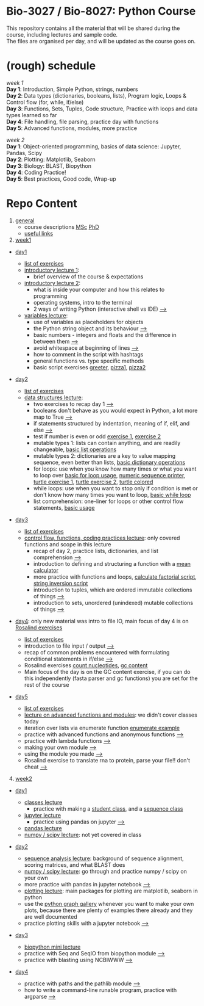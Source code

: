 Bio-3027 / Bio-8027: Python Course
==================================

This repository contains all the material that will be shared during the course, including lectures and sample code.  
The files are organised per day, and will be updated as the course goes on.

(rough) schedule
================
_week 1_  
**Day 1**: Introduction, Simple Python, strings, numbers  
**Day 2**: Data types (dictionaries, booleans, lists), Program logic, Loops & Control flow (for, while, if/else)  
**Day 3**: Functions, Sets, Tuples, Code structure, Practice with loops and data types learned so far  
**Day 4**: File handling, file parsing, practice day with functions   
**Day 5**: Advanced functions, modules, more practice  

_week 2_  
**Day 1**: Object-oriented programming, basics of data science: Jupyter, Pandas, Scipy  
**Day 2**: Plotting: Matplotlib, Seaborn  
**Day 3**: Biology: BLAST, Biopython  
**Day 4**: Coding Practice!  
**Day 5**: Best practices, Good code, Wrap-up  

Repo Content
============

1. [general](general) 
    * course descriptions [MSc](general/python_course_msc.pdf) [PhD](general/python_course_phd.pdf)
    * [useful links](online_resource_links.pdf)
2. [week1](week1)
  * [day1](day1)
    * [list of exercises](week1/day1/exercise_outline_wk1_day1.pdf)
    * [introductory lecture 1](week1/day1/0_introduction.pdf): 
      * brief overview of the course & expectations
    * [introductory lecture 2](week1/day1/1_1_basics.pdf):
      * what is inside your computer and how this relates to programming
      * operating systems, intro to the terminal
      * 2 ways of writing Python (interactive shell vs IDE) [-->](week1/day1/script.py)
     * [variables lecture](week1/day1/1_2_variables.pdf):
        * use of variables as placeholders for objects
        * the Python string object and its behaviour [-->](week1/day1/string_operations.py)
        * basic numbers - integers and floats and the difference in between them [-->](week1/day1/number_operations.py)
        * avoid whitespace at beginning of lines [-->](week1/day1/bad_whitespace.py)
        * how to comment in the script with hashtags
        * general functions vs. type specific methods
        * basic script exercises [greeter](week1/day1/greeter.py), [pizza1](week1/day1/pizza_calculation.py), [pizza2](week1/day1/get_pizza_volume.py)
     
   * [day2](day2)
      * [list of exercises](week1/day2/exercise_outline_wk1_day2.pdf)
      * [data structures lecture](week1/day2/2_1_data_structures.pdf):
         * two exercises to recap day 1 [-->](week1/day2/day1_recap.py)
         * booleans don't behave as you would expect in Python, a lot more map to True [-->](week1/day2/boolean_operations.py)
         * if statements structured by indentation, meaning of if, elif, and else [-->](week1/day2/play_with_if_statements.py)
         * test if number is even or odd [exercise 1](week1/day2/test_odd_even.py), [exercise 2](week1/day2/is_number_even_or_odd.py)
         * mutable types 1: lists can contain anything, and are readily changeable, [basic list operations](week1/day2/list_operations.py)
         * mutable types 2: dictionaries are a key to value mapping sequence, even better than lists, [basic dictionary operations](week1/day2/dictionary_operations.py)
         * for loops: use when you know how many times or what you want to loop over [basic for loop usage](week1/day2/mini_for_loop.py), [numeric sequence printer](week1/day2/print_numeric_sequence.py), [turtle exercise 1](week1/day2/Turtle_play.py), [turtle exercise 2](week1/day2/mini_turtle.py), [turtle colored](week1/day2/coloured_turtle.py)
         * while loops: use when you want to stop only if condition is met or don't know how many times you want to loop, [basic while loop](week1/day2/small_while_counter.py)
         * list comprehension: one-liner for loops or other control flow statements, [basic usage](week1/day2/list_comp_practice.py)  
         
  * [day3](day3)
      * [list of exercises](week1/day3/exercise_outline_wk1_day3.pdf)
      * [control flow, functions, coding practices lecture](week1/day3/day_3.pdf): only covered functions and scope in this lecture
         * recap of day 2, practice lists, dictionaries, and list comprehension [-->](week1/day3/recap.py)
         * introduction to defining and structuring a function with a [mean calculator](week1/day3/mean_calculator.py)
         * more practice with functions and loops, [calculate factorial script](week1/day3/calculate_factorial.py), [string inversion script](week1/day3/invert_string.py)
         * introduction to tuples, which are ordered immutable collections of things [-->](week1/day3/tuple_operations.py)
         * introduction to sets, unordered (unindexed) mutable collections of things [-->](week1/day3/set_operations.py)

  * [day4](day4): only new material was intro to file IO, main focus of day 4 is on [Rosalind exercises](https://rosalind.info/problems/locations/)
      * [list of exercises](week1/day4/exercise_outline_wk1_day4.pdf)
      * introduction to file input / output [-->](week1/day4/basic_file_io.py)
      * recap of common problems encountered with formulating conditional statements in if/else [-->](week1/day4/conditional_issues.py)
      * Rosalind exercises [count nucleotides](week1/day4/count_nucleotides.py), [gc content](week1/day4/gc_content_rosalind_exercise.py)
      * Main focus of the day is on the GC content exercise, if you can do this independently (fasta parser and gc functions) you are set for the rest of the course

  * [day5](day5)
      * [list of exercises](week1/day5/exercise_outline_wk1_day5.pdf)
      * [lecture on advanced functions and modules](week1/day5/day_5_classes_modules.odp): we didn't cover classes today
      * iteration over lists via enumerate function [enumerate example](week1/day5/enumerate_example.py)
      * practice with advanced functions and anonymous functions [-->](week1/day5/more_functions.py)
      * practice with lambda functions [-->](week1/day5/play_with_lambda.py)
      * making your own module [-->](week1/day5/testmodule.py)
      * using the module you made [-->](week1/day5/explore_modules.py)
      * Rosalind exercise to translate rna to protein, parse your file!! don't cheat [-->](week1/day5/translate_rna_to_protein.py)

4. [week2](week2)
  * [day1](day1)
     * [classes lecture](week1/day5/day_5_classes_modules.odp)
         * practice with making a [student class](week2/day1/Student.py), and a [sequence class](week2/day1/Sequence.py)
     * [jupyter lecture](week2/day1/1_Jupyter.odp)
         * practice using pandas on jupyter [-->](week2/day1/intro_jupy_pandas.ipynb)
     * [pandas lecture](week2/day1/2_Pandas.odp)
     * [numpy / scipy lecture](week2/day1/3_NumPy_SciPy.odp): not yet covered in class
   
  * [day2](day2)
     * [sequence analysis lecture](week2/day2/Sequence_analysis.pdf): background of sequence alignment, scoring matrices, and what BLAST does
     * [numpy / scipy lecture](week2/day2/3_NumPy_SciPy.odp): go through and practice numpy / scipy on your own
     * more practice with pandas in jupyter notebook [-->](week2/day2/plottting_practice.ipynb)
     * [plotting lecture](week2/day2/3_Plotting.odp): main packages for plotting are matplotlib, seaborn in python
     * use the [python graph gallery](https://python-graph-gallery.com/) whenever you want to make your own plots, because there are plenty of examples there already and they are well documented
     * practice plotting skills with a jupyter notebook [-->](week2/day2/presentation_plotting.ipynb)
 
  * [day3](day3)
     * [biopython mini lecture](week2/day2/0_BioPython.odp)
     * practice with Seq and SeqIO from biopython module [-->](week2/day3/sequence_practice_biopython.py)
     * practice with blasting using NCBIWWW [-->](week2/day3/blast_on_jupy.ipynb)
     
  * [day4](day4)
     * practice with paths and the pathlib module [-->](week2/day4/useful_modules.py)
     * how to write a command-line runable program, practice with argparse [-->](week2/day4/simple_cmdline_program.py)
